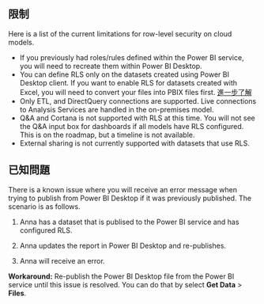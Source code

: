 ## 限制

Here is a list of the current limitations for row-level security on cloud models.

- If you previously had roles/rules defined within the Power BI service, you will need to recreate them within Power BI Desktop.
- You can define RLS only on the datasets created using Power BI Desktop client. If you want to enable RLS for datasets created with Excel, you will need to convert your files into PBIX files first. [進一步了解](powerbi-desktop-import-excel-workbooks.md)
- Only ETL, and DirectQuery connections are supported. Live connections to Analysis Services are handled in the on-premises model.
- Q&amp;A and Cortana is not supported with RLS at this time. You will not see the Q&amp;A input box for dashboards if all models have RLS configured. This is on the roadmap, but a timeline is not available.
- External sharing is not currently supported with datasets that use RLS.

## 已知問題

There is a known issue where you will receive an error message when trying to publish from Power BI Desktop if it was previously published. The scenario is as follows.

1. Anna has a dataset that is publised to the Power BI service and has configured RLS.

2. Anna updates the report in Power BI Desktop and re-publishes.

3. Anna will receive an error.

<bpt id="p1">**</bpt>Workaround:<ept id="p1">**</ept> Re-publish the Power BI Desktop file from the Power BI service until this issue is resolved. You can do that by select <bpt id="p1">**</bpt>Get Data<ept id="p1">**</ept><ph id="ph1"> &gt; </ph><bpt id="p2">**</bpt>Files<ept id="p2">**</ept>. 